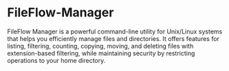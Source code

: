 # FileFlow-Manager
FileFlow Manager is a powerful command-line utility for Unix/Linux systems that helps you efficiently manage files and directories. It offers features for listing, filtering, counting, copying, moving, and deleting files with extension-based filtering, while maintaining security by restricting operations to your home directory.
